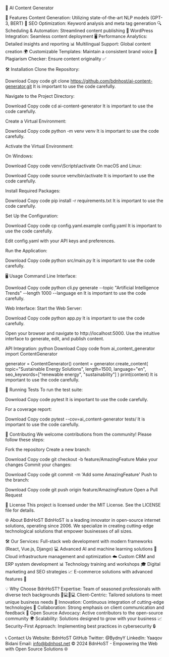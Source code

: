 
🌟 AI Content Generator

🚀 Features
Content Generation: Utilizing state-of-the-art NLP models (GPT-3, BERT) 🤖
SEO Optimization: Keyword analysis and meta tag generation 🔍
Scheduling & Automation: Streamlined content publishing 📅
WordPress Integration: Seamless content deployment 🖥️
Performance Analytics: Detailed insights and reporting 📊
Multilingual Support: Global content creation 🌍
Customizable Templates: Maintain a consistent brand voice 🎨
Plagiarism Checker: Ensure content originality ✅


🛠️ Installation
Clone the Repository:

Download
Copy code
git clone https://github.com/bdnhost/ai-content-generator.git
It is important to use the code carefully.


Navigate to the Project Directory:

Download
Copy code
cd ai-content-generator
It is important to use the code carefully.

Create a Virtual Environment:


Download
Copy code
python -m venv venv
It is important to use the code carefully.

Activate the Virtual Environment:

On Windows:

Download
Copy code
venv\Scripts\activate
On macOS and Linux:

Download
Copy code
source venv/bin/activate
It is important to use the code carefully.

Install Required Packages:


Download
Copy code
pip install -r requirements.txt
It is important to use the code carefully.

Set Up the Configuration:


Download
Copy code
cp config.yaml.example config.yaml
It is important to use the code carefully.

Edit config.yaml with your API keys and preferences.

Run the Application:


Download
Copy code
python src/main.py
It is important to use the code carefully.


🖥️ Usage
Command Line Interface:

Download
Copy code
python cli.py generate --topic "Artificial Intelligence Trends" --length 1000 --language en
It is important to use the code carefully.

Web Interface:
Start the Web Server:


Download
Copy code
python app.py
It is important to use the code carefully.

Open your browser and navigate to http://localhost:5000. Use the intuitive interface to generate, edit, and publish content.

API Integration:
python
Download
Copy code
from ai_content_generator import ContentGenerator

generator = ContentGenerator()
content = generator.create_content(
    topic="Sustainable Energy Solutions",
    length=1500,
    language="en",
    seo_keywords=["renewable energy", "sustainability"]
)
print(content)
It is important to use the code carefully.

🧪 Running Tests
To run the test suite:


Download
Copy code
pytest
It is important to use the code carefully.

For a coverage report:


Download
Copy code
pytest --cov=ai_content-generator tests/
It is important to use the code carefully.

🤝 Contributing
We welcome contributions from the community! Please follow these steps:

Fork the repository
Create a new branch:

Download
Copy code
git checkout -b feature/AmazingFeature
Make your changes
Commit your changes:

Download
Copy code
git commit -m 'Add some AmazingFeature'
Push to the branch:

Download
Copy code
git push origin feature/AmazingFeature
Open a Pull Request


📜 License
This project is licensed under the MIT License. See the LICENSE file for details.


🌐 About BdnHoST
BdnHoST is a leading innovator in open-source internet solutions, operating since 2006. We specialize in creating cutting-edge technological solutions that empower businesses of all sizes.


🛠️ Our Services:
Full-stack web development with modern frameworks (React, Vue.js, Django) 💻
Advanced AI and machine learning solutions 🤖
Cloud infrastructure management and optimization ☁️
Custom CRM and ERP system development 📊
Technology training and workshops 🎓
Digital marketing and SEO strategies 📈
E-commerce solutions with advanced features 🛒



💡 Why Choose BdnHoST?
Expertise: Team of seasoned professionals with diverse tech backgrounds 👩💻👨💻
Client-Centric: Tailored solutions to meet unique business needs 🤝
Innovation: Continuous integration of cutting-edge technologies 🚀
Collaboration: Strong emphasis on client communication and feedback 💬
Open Source Advocacy: Active contributors to the open-source community 🌍
Scalability: Solutions designed to grow with your business 📈
Security-First Approach: Implementing best practices in cybersecurity 🔒


📞 Contact Us
Website: BdnHoST GitHub
Twitter: @BydnyY
LinkedIn: Yaaqov Bidani
Email: info@bdnhost.net
© 2024 BdnHoST - Empowering the Web with Open Source Solutions 🌐